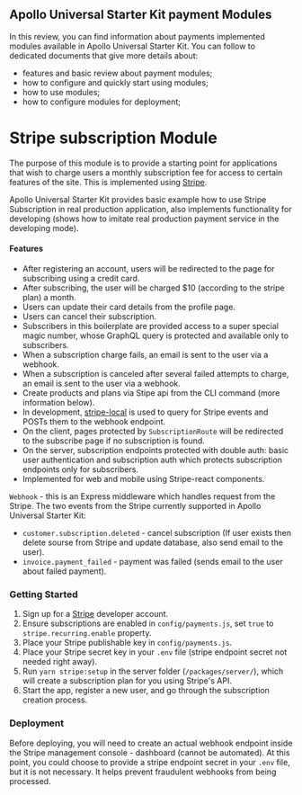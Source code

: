 ## Apollo Universal Starter Kit payment Modules

In this review, you can find information about payments implemented modules available in Apollo Universal Starter Kit. 
You can follow to dedicated documents that give more details about: 
 - features and basic review about payment modules;
 - how to configure and quickly start using modules;
 - how to use modules;
 - how to configure modules for deployment;


# Stripe subscription Module

The purpose of this module is to provide a starting point for applications that 
wish to charge users a monthly subscription fee for access to certain features 
of the site. This is implemented using [Stripe](https://stripe.com).

Apollo Universal Starter Kit provides basic example how to use Stripe Subscription in real production application,
 also implements functionality for developing (shows how to imitate real production payment service in the developing mode).

#### Features
- After registering an account, users will be redirected to the page for subscribing using a credit card.
- After subscribing, the user will be charged $10 (according to the stripe plan) a month.
- Users can update their card details from the profile page.
- Users can cancel their subscription.
- Subscribers in this boilerplate are provided access to a super special magic number, whose GraphQL query is protected and available only to subscribers.
- When a subscription charge fails, an email is sent to the user via a webhook.
- When a subscription is canceled after several failed attempts to charge, an email is sent to the user via a webhook.
- Create products and plans via Stipe api from the CLI command (more information below).
- In development, [stripe-local](https://github.com/jsonmaur/stripe-local) is used to query for Stripe events and POSTs them to the webhook endpoint.
- On the client, pages protected by `SubscriptionRoute` will be redirected to the subscribe page if no subscription is found.
- On the server, subscription endpoints protected with double auth: basic user authentication and subscription auth which protects subscription endpoints only for subscribers.
- Implemented for web and mobile using Stripe-react components. 

`Webhook` - this is an Express middleware which handles request from the Stripe.
The two events from the Stripe currently supported in Apollo Universal Starter Kit:
- `customer.subscription.deleted` - cancel subscription (If user exists then delete sourse from Stripe and update database, also send email to the user).
- `invoice.payment_failed` - payment was failed (sends email to the user about failed payment).

 
### Getting Started

1. Sign up for a [Stripe](https://stripe.com) developer account.
2. Ensure subscriptions are enabled in `config/payments.js`, set `true` to `stripe.recurring.enable` property.
3. Place your Stripe publishable key in `config/payments.js`.
4. Place your Stripe secret key in your `.env` file (stripe endpoint secret not needed right away).
5. Run `yarn stripe:setup` in the server folder (`/packages/server/`), which will create a subscription plan for you using Stripe's API.
6. Start the app, register a new user, and go through the subscription creation process.

### Deployment

Before deploying, you will need to create an actual webhook endpoint inside the Stripe management
 console - dashboard (cannot be automated). At this point, you could choose to provide a stripe endpoint secret in your 
  `.env` file, but it is not necessary. It helps prevent fraudulent webhooks from being processed.